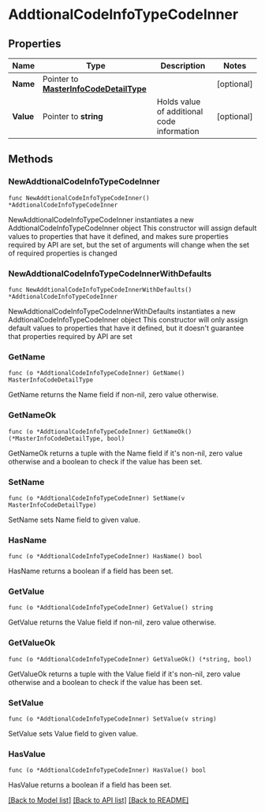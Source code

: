 # AddtionalCodeInfoTypeCodeInner

## Properties

Name | Type | Description | Notes
------------ | ------------- | ------------- | -------------
**Name** | Pointer to [**MasterInfoCodeDetailType**](MasterInfoCodeDetailType.md) |  | [optional] 
**Value** | Pointer to **string** | Holds value of additional code information | [optional] 

## Methods

### NewAddtionalCodeInfoTypeCodeInner

`func NewAddtionalCodeInfoTypeCodeInner() *AddtionalCodeInfoTypeCodeInner`

NewAddtionalCodeInfoTypeCodeInner instantiates a new AddtionalCodeInfoTypeCodeInner object
This constructor will assign default values to properties that have it defined,
and makes sure properties required by API are set, but the set of arguments
will change when the set of required properties is changed

### NewAddtionalCodeInfoTypeCodeInnerWithDefaults

`func NewAddtionalCodeInfoTypeCodeInnerWithDefaults() *AddtionalCodeInfoTypeCodeInner`

NewAddtionalCodeInfoTypeCodeInnerWithDefaults instantiates a new AddtionalCodeInfoTypeCodeInner object
This constructor will only assign default values to properties that have it defined,
but it doesn't guarantee that properties required by API are set

### GetName

`func (o *AddtionalCodeInfoTypeCodeInner) GetName() MasterInfoCodeDetailType`

GetName returns the Name field if non-nil, zero value otherwise.

### GetNameOk

`func (o *AddtionalCodeInfoTypeCodeInner) GetNameOk() (*MasterInfoCodeDetailType, bool)`

GetNameOk returns a tuple with the Name field if it's non-nil, zero value otherwise
and a boolean to check if the value has been set.

### SetName

`func (o *AddtionalCodeInfoTypeCodeInner) SetName(v MasterInfoCodeDetailType)`

SetName sets Name field to given value.

### HasName

`func (o *AddtionalCodeInfoTypeCodeInner) HasName() bool`

HasName returns a boolean if a field has been set.

### GetValue

`func (o *AddtionalCodeInfoTypeCodeInner) GetValue() string`

GetValue returns the Value field if non-nil, zero value otherwise.

### GetValueOk

`func (o *AddtionalCodeInfoTypeCodeInner) GetValueOk() (*string, bool)`

GetValueOk returns a tuple with the Value field if it's non-nil, zero value otherwise
and a boolean to check if the value has been set.

### SetValue

`func (o *AddtionalCodeInfoTypeCodeInner) SetValue(v string)`

SetValue sets Value field to given value.

### HasValue

`func (o *AddtionalCodeInfoTypeCodeInner) HasValue() bool`

HasValue returns a boolean if a field has been set.


[[Back to Model list]](../README.md#documentation-for-models) [[Back to API list]](../README.md#documentation-for-api-endpoints) [[Back to README]](../README.md)


